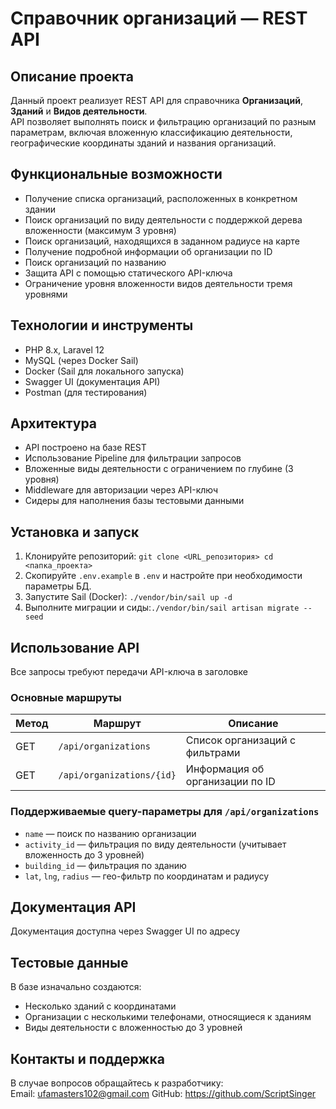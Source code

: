 # Справочник организаций — REST API

## Описание проекта

Данный проект реализует REST API для справочника **Организаций**, **Зданий** и **Видов деятельности**.  
API позволяет выполнять поиск и фильтрацию организаций по разным параметрам, включая вложенную классификацию деятельности, географические координаты зданий и названия организаций.

## Функциональные возможности

- Получение списка организаций, расположенных в конкретном здании
- Поиск организаций по виду деятельности с поддержкой дерева вложенности (максимум 3 уровня)
- Поиск организаций, находящихся в заданном радиусе на карте
- Получение подробной информации об организации по ID
- Поиск организаций по названию
- Защита API с помощью статического API-ключа
- Ограничение уровня вложенности видов деятельности тремя уровнями

## Технологии и инструменты

- PHP 8.x, Laravel 12
- MySQL (через Docker Sail)
- Docker (Sail для локального запуска)
- Swagger UI (документация API)
- Postman (для тестирования)

## Архитектура

- API построено на базе REST
- Использование Pipeline для фильтрации запросов
- Вложенные виды деятельности с ограничением по глубине (3 уровня)
- Middleware для авторизации через API-ключ
- Сидеры для наполнения базы тестовыми данными

## Установка и запуск

1. Клонируйте репозиторий: `git clone <URL_репозитория> cd <папка_проекта>`
2. Скопируйте `.env.example` в `.env` и настройте при необходимости параметры БД.
3. Запустите Sail (Docker): `./vendor/bin/sail up -d`
4. Выполните миграции и сиды:`./vendor/bin/sail artisan migrate --seed`

## Использование API

Все запросы требуют передачи API-ключа в заголовке

### Основные маршруты

| Метод | Маршрут                                  | Описание                                      |
|-------|------------------------------------------|-----------------------------------------------|
| GET   | `/api/organizations`                     | Список организаций с фильтрами                |
| GET   | `/api/organizations/{id}`                | Информация об организации по ID               |

### Поддерживаемые query-параметры для `/api/organizations`

- `name` — поиск по названию организации  
- `activity_id` — фильтрация по виду деятельности (учитывает вложенность до 3 уровней)  
- `building_id` — фильтрация по зданию  
- `lat`, `lng`, `radius` — гео-фильтр по координатам и радиусу

## Документация API

Документация доступна через Swagger UI по адресу

## Тестовые данные

В базе изначально создаются:

- Несколько зданий с координатами
- Организации с несколькими телефонами, относящиеся к зданиям
- Виды деятельности с вложенностью до 3 уровней

## Контакты и поддержка

В случае вопросов обращайтесь к разработчику:  
Email: <ufamasters102@gmail.com>
GitHub: <https://github.com/ScriptSinger>
